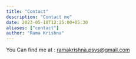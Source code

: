 ```yaml
---
title: "Contact"
description: "Contact me"
date: 2023-05-18T12:25:00+05:30
aliases: ["contact"]
author: "Rama Krishna"
---
```


You Can find me at : ramakrishna.psvs@gmail.com 
